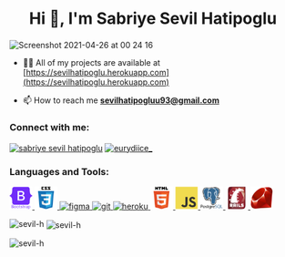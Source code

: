 <h1 align="center">Hi 👋, I'm Sabriye Sevil Hatipoglu</h1>
<img align="center"" width="800" alt="Screenshot 2021-04-26 at 00 24 16" src="https://user-images.githubusercontent.com/74418527/116010113-c724a380-a625-11eb-8721-4c705d43fe57.png">


- 👨‍💻 All of my projects are available at [https://sevilhatipoglu.herokuapp.com](https://sevilhatipoglu.herokuapp.com)


- 📫 How to reach me **sevilhatipogluu93@gmail.com**

<h3 align="left">Connect with me:</h3>
<p align="left">
<a href="https://linkedin.com/in/sabriye sevil hatipoglu" target="blank"><img align="center" src="https://cdn.jsdelivr.net/npm/simple-icons@3.0.1/icons/linkedin.svg" alt="sabriye sevil hatipoglu" height="30" width="40" /></a>
<a href="https://instagram.com/eurydiice_" target="blank"><img align="center" src="https://cdn.jsdelivr.net/npm/simple-icons@3.0.1/icons/instagram.svg" alt="eurydiice_" height="30" width="40" /></a>
</p>

<h3 align="left">Languages and Tools:</h3>
<p align="left"> <a href="https://getbootstrap.com" target="_blank"> <img src="https://raw.githubusercontent.com/devicons/devicon/master/icons/bootstrap/bootstrap-plain-wordmark.svg" alt="bootstrap" width="40" height="40"/> </a> <a href="https://www.w3schools.com/css/" target="_blank"> <img src="https://raw.githubusercontent.com/devicons/devicon/master/icons/css3/css3-original-wordmark.svg" alt="css3" width="40" height="40"/> </a> <a href="https://www.figma.com/" target="_blank"> <img src="https://www.vectorlogo.zone/logos/figma/figma-icon.svg" alt="figma" width="40" height="40"/> </a> <a href="https://git-scm.com/" target="_blank"> <img src="https://www.vectorlogo.zone/logos/git-scm/git-scm-icon.svg" alt="git" width="40" height="40"/> </a> <a href="https://heroku.com" target="_blank"> <img src="https://www.vectorlogo.zone/logos/heroku/heroku-icon.svg" alt="heroku" width="40" height="40"/> </a> <a href="https://www.w3.org/html/" target="_blank"> <img src="https://raw.githubusercontent.com/devicons/devicon/master/icons/html5/html5-original-wordmark.svg" alt="html5" width="40" height="40"/> </a> <a href="https://developer.mozilla.org/en-US/docs/Web/JavaScript" target="_blank"> <img src="https://raw.githubusercontent.com/devicons/devicon/master/icons/javascript/javascript-original.svg" alt="javascript" width="40" height="40"/> </a> <a href="https://www.postgresql.org" target="_blank"> <img src="https://raw.githubusercontent.com/devicons/devicon/master/icons/postgresql/postgresql-original-wordmark.svg" alt="postgresql" width="40" height="40"/> </a> <a href="https://rubyonrails.org" target="_blank"> <img src="https://raw.githubusercontent.com/devicons/devicon/master/icons/rails/rails-original-wordmark.svg" alt="rails" width="40" height="40"/> </a> <a href="https://www.ruby-lang.org/en/" target="_blank"> <img src="https://raw.githubusercontent.com/devicons/devicon/master/icons/ruby/ruby-original.svg" alt="ruby" width="40" height="40"/> </a> </p>

<p><img align="left" src="https://github-readme-stats.vercel.app/api/top-langs?username=sevil-h&show_icons=true&locale=en&layout=compact" alt="sevil-h" /></p>

<p>&nbsp;<img align="center" src="https://github-readme-stats.vercel.app/api?username=sevil-h&show_icons=true&locale=en" alt="sevil-h" /></p>

<p><img align="center" src="https://github-readme-streak-stats.herokuapp.com/?user=sevil-h&" alt="sevil-h" /></p>

